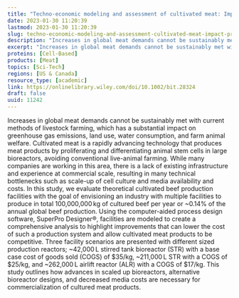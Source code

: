 ```yaml
---
title: "Techno-economic modeling and assessment of cultivated meat: Impact of production bioreactor scale"
date: 2023-01-30 11:20:39
lastmod: 2023-01-30 11:20:39
slug: techno-economic-modeling-and-assessment-cultivated-meat-impact-production-bioreactor-scale
description: "Increases in global meat demands cannot be sustainably met with current methods of livestock farming, which has a substantial impact on greenhouse gas emissions, land use, water consumption, and farm animal welfare. Cultivated meat is a rapidly advancing technology that produces meat products by proliferating and differentiating animal stem cells in large bioreactors, avoiding conventional live-animal farming."
excerpt: "Increases in global meat demands cannot be sustainably met with current methods of livestock farming, which has a substantial impact on greenhouse gas emissions, land use, water consumption, and farm animal welfare. Cultivated meat is a rapidly advancing technology that produces meat products by proliferating and differentiating animal stem cells in large bioreactors, avoiding conventional live-animal farming."
proteins: [Cell-Based]
products: [Meat]
topics: [Sci-Tech]
regions: [US & Canada]
resource_type: [academic]
link: https://onlinelibrary.wiley.com/doi/10.1002/bit.28324
draft: false
uuid: 11242
---
```

Increases in global meat demands cannot be sustainably met with current
methods of livestock farming, which has a substantial impact on
greenhouse gas emissions, land use, water consumption, and farm animal
welfare. Cultivated meat is a rapidly advancing technology that produces
meat products by proliferating and differentiating animal stem cells in
large bioreactors, avoiding conventional live-animal farming. While many
companies are working in this area, there is a lack of existing
infrastructure and experience at commercial scale, resulting in many
technical bottlenecks such as scale-up of cell culture and media
availability and costs. In this study, we evaluate theoretical
cultivated beef production facilities with the goal of envisioning an
industry with multiple facilities to produce in total 100,000,000 kg of
cultured beef per year or \~0.14% of the annual global beef production.
Using the computer-aided process design software, SuperPro Designer®,
facilities are modeled to create a comprehensive analysis to highlight
improvements that can lower the cost of such a production system and
allow cultivated meat products to be competitive. Three facility
scenarios are presented with different sized production reactors;
\~42,000 L stirred tank bioreactor (STR) with a base case cost of goods
sold (COGS) of \$35/kg, \~211,000 L STR with a COGS of \$25/kg, and
\~262,000 L airlift reactor (ALR) with a COGS of \$17/kg. This study
outlines how advances in scaled up bioreactors, alternative bioreactor
designs, and decreased media costs are necessary for commercialization
of cultured meat products.
